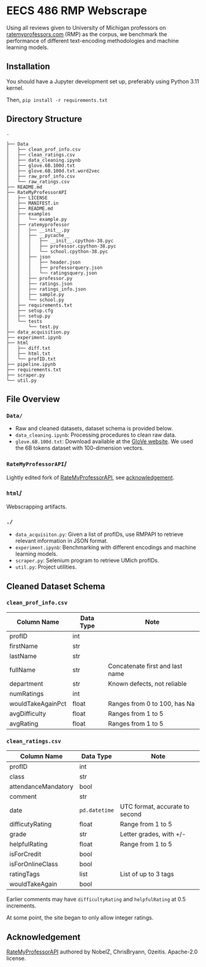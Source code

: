 # EECS 486 RMP Webscrape

Using all reviews given to University of Michigan professors on [ratemyprofessors.com](ratemyprofessors.com) (RMP) as the corpus, we benchmark the performance of different text-encoding methodologies and machine learning models.

## Installation
You should have a Jupyter development set up, preferably using Python 3.11 kernel.

Then, `pip install -r requirements.txt`

## Directory Structure
```
.

├── Data
│   ├── clean_prof_info.csv
│   ├── clean_ratings.csv
│   ├── data_cleaning.ipynb
│   ├── glove.6B.100d.txt
│   ├── glove.6B.100d.txt.word2vec
│   ├── raw_prof_info.csv
│   └── raw_ratings.csv
├── README.md
├── RateMyProfessorAPI
│   ├── LICENSE
│   ├── MANIFEST.in
│   ├── README.md
│   ├── examples
│   │   └── example.py
│   ├── ratemyprofessor
│   │   ├── __init__.py
│   │   ├── __pycache__
│   │   │   ├── __init__.cpython-38.pyc
│   │   │   ├── professor.cpython-38.pyc
│   │   │   └── school.cpython-38.pyc
│   │   ├── json
│   │   │   ├── header.json
│   │   │   ├── professorquery.json
│   │   │   └── ratingsquery.json
│   │   ├── professor.py
│   │   ├── ratings.json
│   │   ├── ratings_info.json
│   │   ├── sample.py
│   │   └── school.py
│   ├── requirements.txt
│   ├── setup.cfg
│   ├── setup.py
│   └── tests
│       └── test.py
├── data_acquisition.py
├── experiment.ipynb
├── html
│   ├── diff.txt
│   ├── html.txt
│   └── profID.txt
├── pipeline.ipynb
├── requirements.txt
├── scraper.py
└── util.py
```

## File Overview
### `Data/`
- Raw and cleaned datasets, dataset schema is provided below.
- `data_cleaning.ipynb`: Processing procedures to clean raw data.
- `glove.6B.100d.txt`: Download available at the [GloVe website](https://nlp.stanford.edu/projects/glove/). We used the 6B tokens dataset with 100-dimension vectors.

### `RateMyProfessorAPI`/
Lightly edited fork of [RateMyProfessorAPI](https://github.com/Nobelz/RateMyProfessorAPI), see [acknowledgement](#Acknowledgement).

### `html`/
Webscrapping artifacts.

### `./`
- `data_acquisiton.py`: Given a list of profIDs, use RMPAPI to retrieve relevant information in JSON format.
- `experiment.ipynb`: Benchmarking with different encodings and machine learning models.
- `scraper.py`: Selenium program to retrieve UMich profIDs.
- `util.py`: Project utilities.

## Cleaned Dataset Schema

### `clean_prof_info.csv`

| **Column Name**   | **Data Type** | **Note**                            |
| ----------------- | ------------- | ----------------------------------- |
| profID            | int           |                                     |
| firstName         | str           |                                     |
| lastName          | str           |                                     |
| fullName          | str           | Concatenate first and last name     |
| department        | str           | Known defects, not reliable         |
| numRatings        | int           |                                     |
| wouldTakeAgainPct | float         | Ranges from 0 to 100, has Na        |
| avgDifficulty     | float         | Ranges from 1 to 5                  |
| avgRating         | float         | Ranges from 1 to 5                  |

### `clean_ratings.csv`

| **Column Name**     | **Data Type** | **Note**                                             |
| ------------------- | ------------- | ---------------------------------------------------- |
| profID              | int           |                                                      |
| class               | str           |                                                      |
| attendanceMandatory | bool          |                                                      |
| comment             | str           |                                                      |
| date                | `pd.datetime` | UTC format, accurate to second                       |
| difficutyRating     | float         | Range from 1 to 5                                    |
| grade               | str           | Letter grades, with +/-                              |
| helpfulRating       | float         | Range from 1 to 5                                    |
| isForCredit         | bool          |                                                      |
| isForOnlineClass    | bool          |                                                      |
| ratingTags          | list          | List of up to 3 tags                                 |
| wouldTakeAgain      | bool          |                                                      |

Earlier comments may have `difficultyRating` and `helpfulRating` at 0.5 increments.

At some point, the site began to only allow integer ratings.

## Acknowledgement

[RateMyProfessorAPI](https://github.com/Nobelz/RateMyProfessorAPI) authored by NobelZ, ChrisBryann, Ozeitis. Apache-2.0 license.
